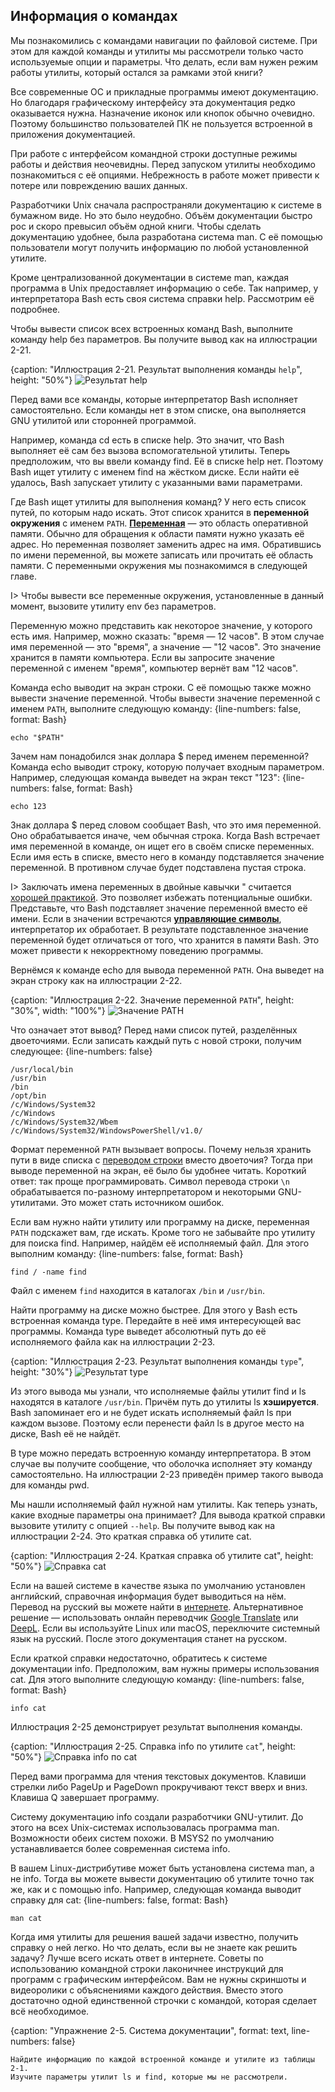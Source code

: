 ## Информация о командах

Мы познакомились с командами навигации по файловой системе. При этом для каждой команды и утилиты мы рассмотрели только часто используемые опции и параметры. Что делать, если вам нужен режим работы утилиты, который остался за рамками этой книги? 

Все современные ОС и прикладные программы имеют документацию. Но благодаря графическому интерфейсу эта документация редко оказывается нужна. Назначение иконок или кнопок обычно очевидно. Поэтому большинство пользователей ПК не пользуется встроенной в приложения документацией.

При работе с интерфейсом командной строки доступные режимы работы и действия неочевидны. Перед запуском утилиты необходимо познакомиться с её опциями. Небрежность в работе может привести к потере или повреждению ваших данных.

Разработчики Unix сначала распространяли документацию к системе в бумажном виде. Но это было неудобно. Объём документации быстро рос и скоро превысил объём одной книги. Чтобы сделать документацию удобнее, была разработана система man. С её помощью пользователи могут получить информацию по любой установленной утилите.

Кроме централизованной документации в системе man, каждая программа в Unix предоставляет информацию о себе. Так например, у интерпретатора Bash есть своя система справки help. Рассмотрим её подробнее.

Чтобы вывести список всех встроенных команд Bash, выполните команду help без параметров. Вы получите вывод как на иллюстрации 2-21.

{caption: "Иллюстрация 2-21. Результат выполнения команды `help`", height: "50%"}
![Результат help](images/BashShell/bash-help.png)

Перед вами все команды, которые интерпретатор Bash исполняет самостоятельно. Если команды нет в этом списке, она выполняется GNU утилитой или сторонней программой.

Например, команда cd есть в списке help. Это значит, что Bash выполняет её сам без вызова вспомогательной утилиты. Теперь предположим, что вы ввели команду find. Её в списке help нет. Поэтому Bash ищет утилиту с именем find на жёстком диске. Если найти её удалось, Bash запускает утилиту с указанными вами параметрами.

Где Bash ищет утилиты для выполнения команд? У него есть список путей, по которым надо искать. Этот список хранится в **переменной окружения** с именем `PATH`. [**Переменная**](https://ru.wikipedia.org/wiki/Переменная_(программирование)) — это область оперативной памяти. Обычно для обращения к области памяти нужно указать её адрес. Но переменная позволяет заменить адрес на имя. Обратившись по имени переменной, вы можете записать или прочитать её область памяти. С переменными окружения мы познакомимся в следующей главе.

I> Чтобы вывести все переменные окружения, установленные в данный момент, вызовите утилиту env без параметров.

Переменную можно представить как некоторое значение, у которого есть имя. Например, можно сказать: "время — 12 часов". В этом случае имя переменной — это "время", а значение — "12 часов". Это значение хранится в памяти компьютера. Если вы запросите значение переменной с именем "время", компьютер вернёт вам "12 часов".

Команда echo выводит на экран строки. С её помощью также можно вывести значение переменной. Чтобы вывести значение переменной с именем `PATH`, выполните следующую команду:
{line-numbers: false, format: Bash}
```
echo "$PATH"
```

Зачем нам понадобился знак доллара $ перед именем переменной? Команда echo выводит строку, которую получает входным параметром. Например, следующая команда выведет на экран текст "123":
{line-numbers: false, format: Bash}
```
echo 123
```

Знак доллара $ перед словом сообщает Bash, что это имя переменной. Оно обрабатывается иначе, чем обычная строка. Когда Bash встречает имя переменной в команде, он ищет его в своём списке переменных. Если имя есть в списке, вместо него в команду подставляется значение переменной. В противном случае будет подставлена пустая строка.

I> Заключать имена переменных в двойные кавычки " считается [хорошей практикой](https://www.tldp.org/LDP/abs/html/quotingvar.html). Это позволяет избежать потенциальные ошибки. Представьте, что Bash подставляет значение переменной вместо её имени. Если в значении встречаются [**управляющие символы**](https://ru.wikipedia.org/wiki/Управляющие_символы), интерпретатор их обработает. В результате подставленное значение переменной будет отличаться от того, что хранится в памяти Bash. Это может привести к некорректному поведению программы.

Вернёмся к команде echo для вывода переменной `PATH`. Она выведет на экран строку как на иллюстрации 2-22.

{caption: "Иллюстрация 2-22. Значение переменной `PATH`", height: "30%", width: "100%"}
![Значение PATH](images/BashShell/echo-path.png)

Что означает этот вывод? Перед нами список путей, разделённых двоеточиями. Если записать каждый путь с новой строки, получим следующее:
{line-numbers: false}
```
/usr/local/bin
/usr/bin
/bin
/opt/bin
/c/Windows/System32
/c/Windows
/c/Windows/System32/Wbem
/c/Windows/System32/WindowsPowerShell/v1.0/
```

Формат переменной `PATH` вызывает вопросы. Почему нельзя хранить пути в виде списка с [переводом строки](https://ru.wikipedia.org/wiki/Перевод_строки) вместо двоеточия? Тогда при выводе переменной на экран, её было бы удобнее читать. Короткий ответ: так проще программировать. Символ перевода строки `\n` обрабатывается по-разному интерпретатором и некоторыми GNU-утилитами. Это может стать источником ошибок.

Если вам нужно найти утилиту или программу на диске, переменная `PATH` подскажет вам, где искать. Кроме того не забывайте про утилиту для поиска find. Например, найдём её исполняемый файл. Для этого выполним команду:
{line-numbers: false, format: Bash}
```
find / -name find
```

Файл с именем `find` находится в каталогах `/bin` и `/usr/bin`.

Найти программу на диске можно быстрее. Для этого у Bash есть встроенная команда type. Передайте в неё имя интересующей вас программы. Команда type выведет абсолютный путь до её исполняемого файла как на иллюстрации 2-23.

{caption: "Иллюстрация 2-23. Результат выполнения команды `type`", height: "30%"}
![Результат type](images/BashShell/type-command.png)

Из этого вывода мы узнали, что исполняемые файлы утилит find и ls находятся в каталоге `/usr/bin`. Причём путь до утилиты ls **хэшируется**. Bash запоминает его и не будет искать исполняемый файл ls при каждом вызове. Поэтому если перенести файл ls в другое место на диске, Bash её не найдёт.

В type можно передать встроенную команду интерпретатора. В этом случае вы получите сообщение, что оболочка исполняет эту команду самостоятельно. На иллюстрации 2-23 приведён пример такого вывода для команды pwd.

Мы нашли исполняемый файл нужной нам утилиты. Как теперь узнать, какие входные параметры она принимает? Для вывода краткой справки вызовите утилиту с опцией `--help`. Вы получите вывод как на иллюстрации 2-24. Это краткая справка об утилите cat.

{caption: "Иллюстрация 2-24. Краткая справка об утилите cat", height: "50%"}
![Справка cat](images/BashShell/cat-help.png)

Если на вашей системе в качестве языка по умолчанию установлен английский, справочная информация будет выводиться на нём. Перевод на русский вы можете найти в [интернете](https://www.opennet.ru/man.shtml?topic=cat&russian=0&category=&submit=%F0%CF%CB%C1%DA%C1%D4%D8+man). Альтернативное решение — использовать онлайн переводчик [Google Translate](https://translate.google.com) или [DeepL](https://www.deepl.com/translator). Если вы используйте Linux или macOS, переключите системный язык на русский. После этого документация станет на русском.

Если краткой справки недостаточно, обратитесь к системе документации info. Предположим, вам нужны примеры использования cat. Для этого выполните следующую команду:
{line-numbers: false, format: Bash}
```
info cat
```

Иллюстрация 2-25 демонстрирует результат выполнения команды.

{caption: "Иллюстрация 2-25. Справка info по утилите `cat`", height: "50%"}
![Справка info по `cat`](images/BashShell/cat-info.png)

Перед вами программа для чтения текстовых документов. Клавиши стрелки либо PageUp и PageDown прокручивают текст вверх и вниз. Клавиша Q завершает программу.

Систему документацию info создали разработчики GNU-утилит. До этого на всех Unix-системах использовалась программа man. Возможности обеих систем похожи. В MSYS2 по умолчанию устанавливается более современная система info.

В вашем Linux-дистрибутиве может быть установлена система man, а не info. Тогда вы можете вывести документацию об утилите точно так же, как и с помощью info. Например, следующая команда выводит справку для cat:
{line-numbers: false, format: Bash}
```
man cat
```

Когда имя утилиты для решения вашей задачи известно, получить справку о ней легко. Но что делать, если вы не знаете как решить задачу? Лучше всего искать ответ в интернете. Советы по использованию командной строки лаконичнее инструкций для программ с графическим интерфейсом. Вам не нужны скриншоты и видеоролики с объяснениями каждого действия. Вместо этого достаточно одной единственной строчки с командой, которая сделает всё необходимое.

{caption: "Упражнение 2-5. Система документации", format: text, line-numbers: false}
```
Найдите информацию по каждой встроенной команде и утилите из таблицы 2-1.
Изучите параметры утилит ls и find, которые мы не рассмотрели.
```